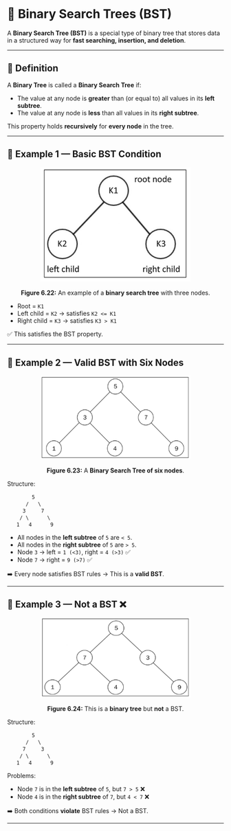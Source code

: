 # 🌳 **Binary Search Trees (BST)**

A **Binary Search Tree (BST)** is a special type of binary tree that stores data in a structured way for **fast searching, insertion, and deletion**.

---

## 🧠 Definition

A **Binary Tree** is called a **Binary Search Tree** if:

* The value at any node is **greater** than (or equal to) all values in its **left subtree**.
* The value at any node is **less** than all values in its **right subtree**.

This property holds **recursively** for **every node** in the tree.

---

## 📍 Example 1 — Basic BST Condition

<div align="center">
  <img src="./images/01.jpg" alt="" width="350px"/>

**Figure 6.22:** An example of a **binary search tree** with three nodes.
</div>



* Root = `K1`
* Left child = `K2` → satisfies `K2 <= K1`
* Right child = `K3` → satisfies `K3 > K1`

✅ This satisfies the BST property.

---

## 📍 Example 2 — Valid BST with Six Nodes

<div align="center">
  <img src="./images/02.jpg" alt="" width="350px"/>

**Figure 6.23:** A **Binary Search Tree of six nodes**.
</div>

Structure:

```
        5
      /   \
     3     7
    / \      \
   1   4      9
```

* All nodes in the **left subtree** of `5` are `< 5`.
* All nodes in the **right subtree** of `5` are `> 5`.
* Node `3` → left = `1 (<3)`, right = `4 (>3)` ✅
* Node `7` → right = `9 (>7)` ✅

➡️ Every node satisfies BST rules → This is a **valid BST**.

---

## 📍 Example 3 — Not a BST ❌

<div align="center">
  <img src="./images/03.jpg" alt="" width="350px"/>

**Figure 6.24:** This is a **binary tree** but **not** a BST.
</div>



Structure:

```
        5
      /   \
     7     3
    / \      \
   1   4      9
```

Problems:

* Node `7` is in the **left subtree** of `5`, but `7 > 5` ❌
* Node `4` is in the **right subtree** of `7`, but `4 < 7` ❌

➡️ Both conditions **violate** BST rules → Not a BST.

---
